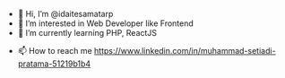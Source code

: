 - 👋 Hi, I’m @idaitesamatarp
- 👀 I’m interested in Web Developer like Frontend
- 🌱 I’m currently learning PHP, ReactJS
<!--- 💞️ I’m looking to collaborate on ... --->
- 📫 How to reach me https://www.linkedin.com/in/muhammad-setiadi-pratama-51219b1b4

<!---
idaitesamatarp/idaitesamatarp is a ✨ special ✨ repository because its `README.md` (this file) appears on your GitHub profile.
You can click the Preview link to take a look at your changes.
--->
